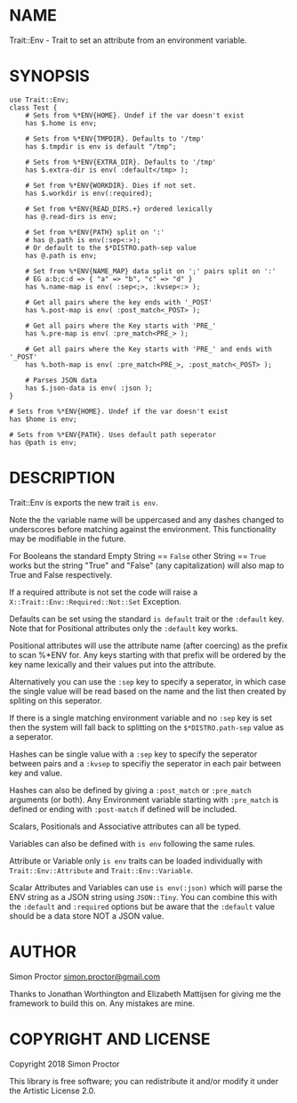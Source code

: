 NAME
====

Trait::Env - Trait to set an attribute from an environment variable.

SYNOPSIS
========

    use Trait::Env;
    class Test {
        # Sets from %*ENV{HOME}. Undef if the var doesn't exist
        has $.home is env;

        # Sets from %*ENV{TMPDIR}. Defaults to '/tmp'
        has $.tmpdir is env is default "/tmp";

        # Sets from %*ENV{EXTRA_DIR}. Defaults to '/tmp'
        has $.extra-dir is env( :default</tmp> );

        # Set from %*ENV{WORKDIR}. Dies if not set.
        has $.workdir is env(:required);

        # Set from %*ENV{READ_DIRS.+} ordered lexically
        has @.read-dirs is env;

        # Set from %*ENV{PATH} split on ':'
        # has @.path is env(:sep<:>);
        # Or default to the $*DISTRO.path-sep value
        has @.path is env;      
        
        # Set from %*ENV{NAME_MAP} data split on ';' pairs split on ':'
        # EG a:b;c:d => { "a" => "b", "c" => "d" }
        has %.name-map is env( :sep<;>, :kvsep<:> );

        # Get all pairs where the key ends with '_POST'
        has %.post-map is env( :post_match<_POST> );

        # Get all pairs where the Key starts with 'PRE_'
        has %.pre-map is env( :pre_match<PRE_> );

        # Get all pairs where the Key starts with 'PRE_' and ends with '_POST'
        has %.both-map is env( :pre_match<PRE_>, :post_match<_POST> );

        # Parses JSON data
        has $.json-data is env( :json );
    }

    # Sets from %*ENV{HOME}. Undef if the var doesn't exist
    has $home is env;

    # Sets from %*ENV{PATH}. Uses default path seperator
    has @path is env;

DESCRIPTION
===========

Trait::Env is exports the new trait `is env`.

Note the the variable name will be uppercased and any dashes changed to underscores before matching against the environment. This functionality may be modifiable in the future.

For Booleans the standard Empty String == `False` other String == `True` works but the string "True" and "False" (any capitalization) will also map to True and False respectively.

If a required attribute is not set the code will raise a `X::Trait::Env::Required::Not::Set` Exception.

Defaults can be set using the standard `is default` trait or the `:default` key. Note that for Positional attributes only the `:default` key works.

Positional attributes will use the attribute name (after coercing) as the prefix to scan %*ENV for. Any keys starting with that prefix will be ordered by the key name lexically and their values put into the attribute.

Alternatively you can use the `:sep` key to specify a seperator, in which case the single value will be read based on the name and the list then created by spliting on this seperator.

If there is a single matching environment variable and no `:sep` key is set then the system will fall back to splitting on the `$*DISTRO.path-sep` value as a seperator.

Hashes can be single value with a `:sep` key to specify the seperator between pairs and a `:kvsep` to specifiy the seperator in each pair between key and value.

Hashes can also be defined by giving a `:post_match` or `:pre_match` arguments (or both). Any Environment variable starting with `:pre_match` is defined or ending with `:post-match` if defined will be included.

Scalars, Positionals and Associative attributes can all be typed.

Variables can also be defined with `is env` following the same rules. 

Attribute or Variable only `is env` traits can be loaded individually with `Trait::Env::Attribute` and `Trait::Env::Variable`.

Scalar Attributes and Variables can use `is env(:json)` which will parse the ENV string as a JSON string using `JSON::Tiny`. You can combine this with the `:default` and `:required` options but be aware that the `:default` value should be a data store NOT a JSON value.

AUTHOR
======

Simon Proctor <simon.proctor@gmail.com>

Thanks to Jonathan Worthington and Elizabeth Mattijsen for giving me the framework to build this on. Any mistakes are mine. 

COPYRIGHT AND LICENSE
=====================

Copyright 2018 Simon Proctor

This library is free software; you can redistribute it and/or modify it under the Artistic License 2.0.

